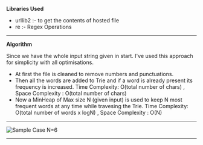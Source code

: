 **Libraries Used**
 - urllib2 :- to get the contents of hosted file
 - re :- Regex Operations


----------


**Algorithm**

Since we have the whole input string given in start. I've used this approach for simplicity with all optimisations.
 - At first the file is cleaned to remove numbers and punctuations.
 - Then all the words are added to Trie and if a word is already present its frequency is increased. Time Complexity: O(total number of chars) , Space Complexity :  O(total number of chars)
 - Now a MinHeap of Max size N (given input) is used to keep N most frequent words at any time while travesing the Trie. Time Complexity: O(total number of words x logN) , Space Complexity :  O(N)


----------


![Sample Case N=6](https://photos.app.goo.gl/kisdDAZpJHau32Uv1)

****

